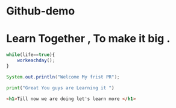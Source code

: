 # Github-demo
# Learn Together , To make it big .
```javascript
while(life==true){
    workeachday();
}
```
```java
System.out.println("Welcome My frist PR");
```
```python
print("Great You guys are Learning it ")
```
```html
<h1>Till now we are doing let's learn more </h1>
```
